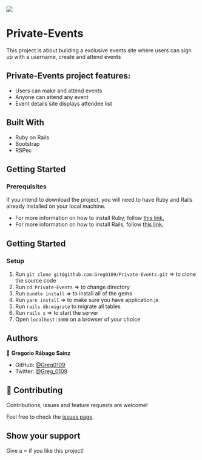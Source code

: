 ![](https://img.shields.io/badge/Microverse-blueviolet)

# Private-Events

This project is about building a exclusive events site where users can sign up with a username, create and attend events

## Private-Events project features:

- Users can make and attend events
- Anyone can attend any event
- Event details site displays attendee list

## Built With

- Ruby on Rails
- Bootstrap
- RSPec

## Getting Started

### Prerequisites

If you intend to download the project, you will need to have Ruby and Rails already installed on your local machine.

- For more information on how to install Ruby, follow [this link.](https://www.ruby-lang.org/en/downloads/)
- For more information on how to install Rails, follow [this link.](https://guides.rubyonrails.org/getting_started.html/)

## Getting Started

### Setup

1. Run `git clone git@github.com:Greg0109/Private-Events.git` => to clone the source code
2. Run `cd Private-Events` => to change directory
3. Run `bundle install` => to install all of the gems
4. Run `yarn install` => to make sure you have application.js
5. Run `rails db:migrate` to migrate all tables
6. Run `rails s` => to start the server
7. Open `localhost:3000` on a browser of your choice

## Authors

👤 **Gregorio Rábago Sainz**

- GitHub: [@Greg0109](https://github.com/greg0109)
- Twitter: [@Greg_0109](https://twitter.com/greg_0109)

## 🤝 Contributing

Contributions, issues and feature requests are welcome!

Feel free to check the [issues page](https://github.com/Greg0109/Private-Events/issues).

## Show your support

Give a ⭐️ if you like this project!
